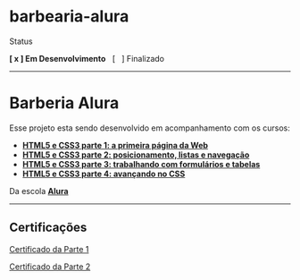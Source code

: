 # barbearia-alura
<p>Status</p>
<p><strong>[ x ] Em Desenvolvimento</strong> &nbsp; [&nbsp;&nbsp;&nbsp;] Finalizado<p>


<hr>

<h1>Barberia Alura</h1>

<p>Esse projeto esta sendo desenvolvido em acompanhamento com os cursos: </p>
<ul>
    <li>
        <strong><a href="https://www.alura.com.br/curso-online-html5-css3-primeiros-passos" target="_blank">HTML5 e CSS3 parte 1: a primeira página da Web</a></strong>
    </li>
    <li>
        <strong><a href="https://www.alura.com.br/curso-online-html5-css3-posicionamento-listas-navegacao" target="_blank">HTML5 e CSS3 parte 2: posicionamento, listas e navegação</a></strong>
    </li>
    <li>
        <strong><a href="https://www.alura.com.br/curso-online-html5-css3-formularios-tabelas" target="_blank">HTML5 e CSS3 parte 3: trabalhando com formulários e tabelas</a></strong>
    </li>
    <li>
        <strong><a href="https://www.alura.com.br/curso-online-html5-css3-avancando-css" target="_blank">HTML5 e CSS3 parte 4: avançando no CSS</a></strong>
    </li>
</ul> 
<p>Da escola <strong><a href="https://www.alura.com.br/" target="_blank">Alura</a></strong></p>

<hr/>

<h2>Certificações</h2>

<p><a href="https://cursos.alura.com.br/certificate/d7363ed4-a139-4730-ad60-d38f2f5c6ad3" target="_blank">Certificado da Parte 1</a></p>
<p><a href="https://cursos.alura.com.br/certificate/c43b79ab-d75f-4fc8-bcea-2b3581f984dc" target="_blank">Certificado da Parte 2</a></p>